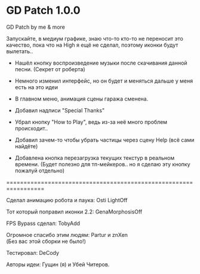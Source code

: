 # GD Patch 1.0.0
GD Patch by me & more

Запускайте, в медиум графике, знаю что-то кто-то не переносит это качество, пока что на High я ещё не сделал, поэтому иконки будут вылетать..

- Нашёл кнопку воспроизведение музыки после скачивания данной песни. (Секрет от роберта)

- Немного  изменил интерфейс, но он будет и меняться дальше у меня есть на это идеи

- В главном меню, анимация сцены гаража сменена.

- Добавил надписи "Special Thanks"

-  Убрал кнопку "How to Play", ведь из-за неё много проблем происходит..

- Добавил зачем-то чтобы убрать частицы через сцену Help (всё сами найдёте)

- Добавлена кнопка перезагрузка текущих текстур в реальном времени. (Будет полезно для тп-мейкеров.. но я сделаю эту кнопку пожалуй отдельно)

=================================================================

Сделал анимацию робота и паука: Osti LightOff

Тот который поправил иконки 2.2: GenaMorphosisOff 

FPS Bypass сделал: TobyAdd 

Огромное спасибо этим людям: Partur  и znXen  
(Без вас этой сборки не было!)

Тестировал: DeCody 

Авторы идеи: Гущин (я)  и Убей Читеров.
